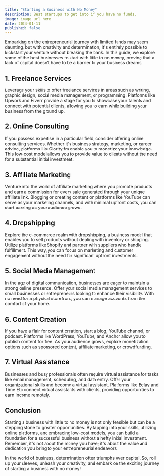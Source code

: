 ```yaml
---
title: "Starting a Business with No Money"
description: Best startups to get into if you have no funds.
image: image url here
date: 2024-01-11
published: false
---
```



Embarking on the entrepreneurial journey with limited funds may seem daunting, but with creativity and determination, it's entirely possible to kickstart your venture without breaking the bank. In this guide, we explore some of the best businesses to start with little to no money, proving that a lack of capital doesn't have to be a barrier to your business dreams.

## 1. Freelance Services

Leverage your skills to offer freelance services in areas such as writing, graphic design, social media management, or programming. Platforms like Upwork and Fiverr provide a stage for you to showcase your talents and connect with potential clients, allowing you to earn while building your business from the ground up.

## 2. Online Consulting

If you possess expertise in a particular field, consider offering online consulting services. Whether it's business strategy, marketing, or career advice, platforms like Clarity.fm enable you to monetize your knowledge. This low-cost model allows you to provide value to clients without the need for a substantial initial investment.

## 3. Affiliate Marketing

Venture into the world of affiliate marketing where you promote products and earn a commission for every sale generated through your unique affiliate link. Blogging or creating content on platforms like YouTube can serve as your marketing channels, and with minimal upfront costs, you can start earning as your audience grows.

## 4. Dropshipping

Explore the e-commerce realm with dropshipping, a business model that enables you to sell products without dealing with inventory or shipping. Utilize platforms like Shopify and partner with suppliers who handle fulfillment. This way, you can focus on marketing and customer engagement without the need for significant upfront investments.

## 5. Social Media Management

In the age of digital communication, businesses are eager to maintain a strong online presence. Offer your social media management services to small businesses or entrepreneurs looking to enhance their visibility. With no need for a physical storefront, you can manage accounts from the comfort of your home.

## 6. Content Creation

If you have a flair for content creation, start a blog, YouTube channel, or podcast. Platforms like WordPress, YouTube, and Anchor allow you to publish content for free. As your audience grows, explore monetization options such as sponsored content, affiliate marketing, or crowdfunding.

## 7. Virtual Assistance

Businesses and busy professionals often require virtual assistance for tasks like email management, scheduling, and data entry. Offer your organizational skills and become a virtual assistant. Platforms like Belay and Time Etc connect virtual assistants with clients, providing opportunities to earn income remotely.

## Conclusion

Starting a business with little to no money is not only feasible but can be a stepping stone to greater opportunities. By tapping into your skills, utilizing online platforms, and embracing low-cost models, you can build a foundation for a successful business without a hefty initial investment. Remember, it's not about the money you have; it's about the value and dedication you bring to your entrepreneurial endeavors.

In the world of business, determination often triumphs over capital. So, roll up your sleeves, unleash your creativity, and embark on the exciting journey of starting a business with no money!
